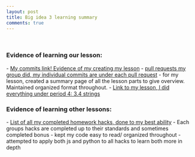 ```yaml
---
layout: post
title: Big idea 3 learning summary
comments: true
---
```


<br>


<h3>Evidence of learning our lesson:</h3>
- <a href="https://github.com/Joannahu123/Jo/commits/main/">My commits link! Evidence of my creating my lesson</a>
- <a href="https://github.com/nighthawkcoders/portfolio_2025/pulls?q=is%3Apr+is%3Aclosed+author%3AMaryamAbdul-Aziz">pull requests my group did, my individual commits are under each pull request</a>
- for my lesson, created a summary page of all the lesson parts to give overview. Maintained organized format throughout. 
- <a href = "https://nighthawkcoders.github.io/portfolio_2025/csp/big-idea/p4/3-4">Link to my lesson, I did everything under period 4: 3.4 strings</a>

<br>

<h3>Evidence of learning other lessons: </h3>
- <a href = "https://joannahu123.github.io/Jo/2024/10/15/Sprint2.html"> List of all my completed homework hacks, done to my best ability</a>
- Each groups hacks are completed up to their standards and sometimes completed bonus 
- kept my code easy to read/ organized throughout
- attempted to apply both js and python to all hacks to learn both more in depth